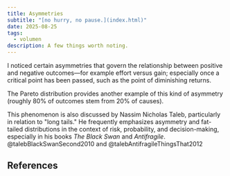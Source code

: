 ```yaml
---
title: Asymmetries
subtitle: "[no hurry, no pause.](index.html)"
date: 2025-08-25
tags:
  - volumen
description: A few things worth noting.
---
```

I noticed certain asymmetries that govern the relationship between positive and negative outcomes—for example effort versus gain; especially once a critical point has been passed, such as the point of diminishing returns.

The Pareto distribution provides another example of this kind of asymmetry (roughly 80% of outcomes stem from 20% of causes).

This phenomenon is also discussed by Nassim Nicholas Taleb, particularly in relation to "long tails." He frequently emphasizes asymmetry and fat-tailed distributions in the context of risk, probability, and decision-making, especially in his books *The Black Swan* and *Antifragile*. @talebBlackSwanSecond2010 and @talebAntifragileThingsThat2012

## References